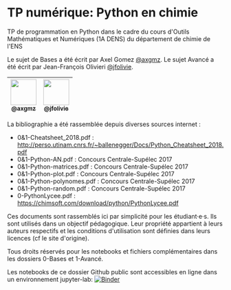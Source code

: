 # TP numérique: Python en chimie
TP de programmation en Python dans le cadre du cours d'Outils Mathématiques et Numériques (1A DENS) du département de chimie de l'ENS

Le sujet de Bases a été écrit par Axel Gomez [@axgmz](https://github.com/axgmz).
Le sujet Avancé a été écrit par Jean-François Olivieri [@jfolivie](https://github.com/jfolivie).

| [<img src="https://github.com/axgmz.png?size=60" width="60"><br><sub>@axgmz</sub>](https://github.com/axgmz) | [<img src="https://github.com/jfolivie.png?size=60" width="60"><br><sub>@jfolivie</sub>](https://github.com/jfolivie) |
| :---------------------------------------------------------------------------------------------------------------------: | :-------------------------------------------------------------------------------------------------------------------------------------------: |

La bibliographie a été rassemblée depuis diverses sources internet :
- 0&1-Cheatsheet_2018.pdf : http://perso.utinam.cnrs.fr/~ballenegger/Docs/Python_Cheatsheet_2018.pdf
- 0&1-Python-AN.pdf : Concours Centrale-Supélec 2017
- 0&1-Python-matrices.pdf : Concours Centrale-Supélec 2017
- 0&1-Python-plot.pdf : Concours Centrale-Supélec 2017
- 0&1-Python-polynomes.pdf : Concours Centrale-Supélec 2017
- 0&1-Python-random.pdf : Concours Centrale-Supélec 2017
- 0-PythonLycee.pdf : https://chimsoft.com/download/python/PythonLycee.pdf

Ces documents sont rassemblés ici par simplicité pour les étudiant·e·s. Ils sont utilisés dans un objectif pédagogique. Leur propriété appartient à leurs auteurs respectifs et les conditions d'utilisation sont définies dans leurs licences (cf le site d'origine).

Tous droits réservés pour les notebooks et fichiers complémentaires dans les dossiers 0-Bases et 1-Avancé.

Les notebooks de ce dossier Github public sont accessibles en ligne dans un environnement jupyter-lab: [![Binder](https://mybinder.org/badge_logo.svg)](https://mybinder.org/v2/gh/axgmz/PythonTP_1ADENS/HEAD)
